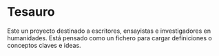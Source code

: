# Tesauro
Este un proyecto destinado a escritores, ensayistas e investigadores en humanidades. Está pensado como un fichero para cargar definiciones o conceptos claves e ideas. 

